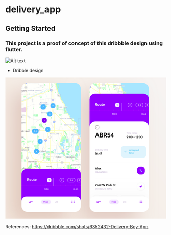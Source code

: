# delivery_app

## Getting Started

### This project is a proof of concept of this dribbble design using flutter.

![Alt text](delivery.gif?raw=true)

- Dribble design

![Alt text](dribbble.png?raw=true)

References:
https://dribbble.com/shots/6352432-Delivery-Boy-App



